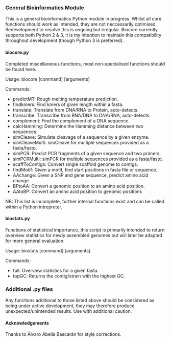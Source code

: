 ### General Bioinformatics Module
This is a general bioinformatics Python module in progress. Whilst all core functions should work as intended, they are not neccessarily optimised. Redevelopment to resolve this is ongoing but irregular. Biocore currently supports both Python 2 & 3, it is my intention to maintain this compatibility throughout development (though Python 3 is preferred).

#### biocore.py
Completed miscellaneous functions, most non-specialised functions should be found here.

Usage: biocore [command] [arguments]

Commands:

  - predictMT: Rough melting temperature prediction.
  - findkmers: Find kmers of given length within a fasta.
  - translate: Translate from DNA/RNA to Protein, auto-detects.
  - transcribe: Transcribe from RNA/DNA to DNA/RNA, auto-detects.
  - complement: Find the complement of a DNA sequence.
  - calcHamming: Determine the Hamming distance between two sequences.
  - simCleave: Simulate cleavage of a sequence by a given enzyme.
  - simCleaveMulti: simCleave for multiple sequences provided as a fasta/fastq.
  - simPCR: Predict PCR fragments of a given sequence and two primers.
  - simPCRMulti: simPCR for multiple sequences provided as a fasta/fastq.
  - scaffToContigs: Convert single scaffold genome to contigs.
  - findMotif: Given a motif, find start positions in fasta file or sequence.
  - AAchange: Given a SNP and gene sequence, predict amino acid change.
  - BPtoAA: Convert a genomic position to an amino acid position.
  - AAtoBP: Convert an amino acid position to genomic positions

NB: This list is incomplete, further internal functions exist and can be called within a Python intrepreter.

#### biostats.py
Functions of statistical importance, this script is primarily intended to return overview statistics for newly assembled genomes but will later be adapted for more general evaluation.

Usage: biostats [command] [arguments]

Commands:
  - full: Overview statistics for a given fasta.
  - topGC: Returns the contig/strain with the highest GC.

### Additional .py files
Any functions additional to those listed above should be considered as being under active development, they may therefore produce unexpected/unintended results. Use with additional caution.

#### Acknowledgements
Thanks to Álvaro Abella Bascarán for style corrections.
